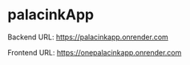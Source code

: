 # palacinkApp

Backend URL: https://palacinkapp.onrender.com

Frontend URL: https://onepalacinkapp.onrender.com
